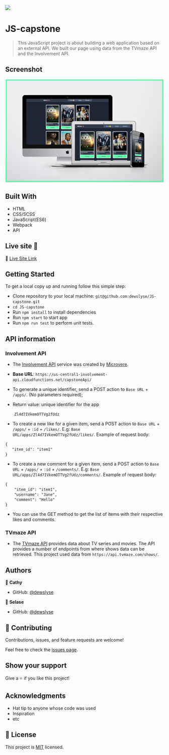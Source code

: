 ![](https://img.shields.io/badge/Microverse-blueviolet)

# JS-capstone

> This JavaScript project is about building a web application based on an external API. We built our page using data from the TVmaze API and the Involvement API.

## Screenshot

<img src="./screenshot.png">

## Built With

- HTML
- CSS/SCSS
- JavaScript(ES6)
- Webpack
- API

## Live site 🚀

🔗 [Live Site Link](https://dewslyse.github.io/JS-capstone/)

## Getting Started

To get a local copy up and running follow this simple step:

- Clone repository to your local machine: `git@github.com:dewslyse/JS-capstone.git`
- `cd JS-capstone`
- Run `npm install` to install dependencies
- Run `npm start` to start app
- Run `npm run test` to perform unit tests.

## API information

### Involvement API

- The [Involvement API](https://www.notion.so/microverse/Involvement-API-869e60b5ad104603aa6db59e08150270) service was created by [Microvere](https://www.microverse.org/).

- **Base URL**: `https://us-central1-involvement-api.cloudfunctions.net/capstoneApi/`
- To generate a unique identifier, send a POST action to `Base URL` + `/apps/`. (No parameters required);

- Return value: unique identifier for the app
```
    Zl4d7IVkemOTTVg2fUdz
```

- To create a new like for a given item, send a POST action to `Base URL` + `/apps/` + `:id` + `/likes/`. E.g: `Base URL/apps/Zl4d7IVkemOTTVg2fUdz/likes/`. Example of request body:
```
{ 
   "item_id": "item1"
}
```

- To create a new comment for a given item, send a POST action to `Base URL` + `/apps/` + `:id` + `/comments/`. E.g: `Base URL/apps/Zl4d7IVkemOTTVg2fUdz/comments/`. Example of request body:
```
{
    "item_id": "item1",
    "username": "Jane",
    "comment": "Hello"
}
```
- You can use the GET method to get the list of items with their respective likes and comments.

### TVmaze API

- The [TVmaze API](https://www.tvmaze.com/api) provides data about TV series and movies. The API provides a number of endpoints from where shows data can be retrieved. This project used data from `https://api.tvmaze.com/shows/`.


## Authors

👤 **Cathy**

- GitHub: [@dewslyse](https://github.com/kemigabocatherine)

👤 **Selase**

- GitHub: [@dewslyse](https://github.com/dewslyse)


## 🤝 Contributing

Contributions, issues, and feature requests are welcome!

Feel free to check the [issues page](../../issues/).

## Show your support

Give a ⭐️ if you like this project!

## Acknowledgments

- Hat tip to anyone whose code was used
- Inspiration
- etc

## 📝 License

This project is [MIT](./LICENSE) licensed.
